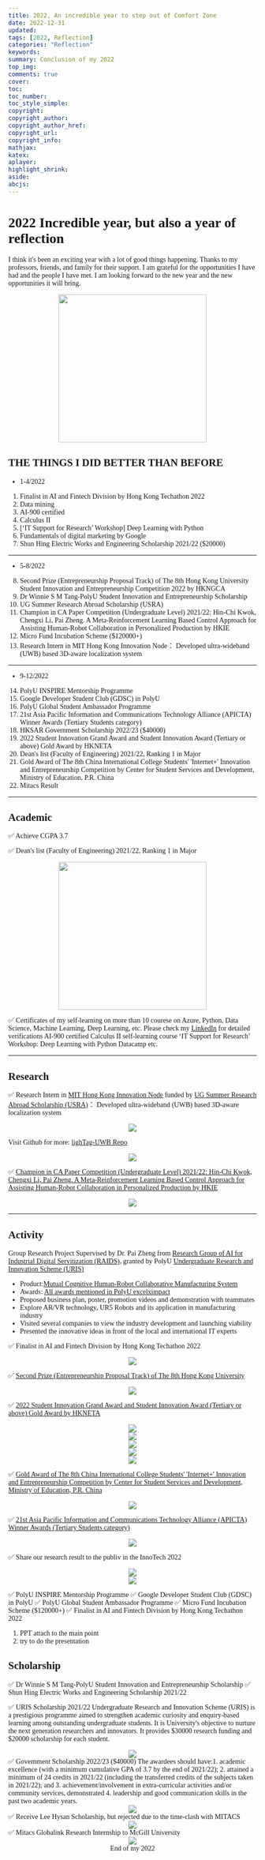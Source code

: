 ```yaml
---
title: 2022, An incredible year to step out of Comfort Zone
date: 2022-12-31 
updated:
tags: [2022, Reflection]
categories: "Reflection"
keywords:
summary: Conclusion of my 2022
top_img: 
comments: true 
cover:
toc:
toc_number:
toc_style_simple:
copyright:
copyright_author:
copyright_author_href:
copyright_url:
copyright_info:
mathjax:
katex:
aplayer:
highlight_shrink:
aside:
abcjs:
---
```


<span style = 'font-family: Times New Roman'>



# 2022 Incredible year, but also a year of reflection

I think it's been an exciting year with a lot of good things happening. Thanks to my professors, friends, and family for their support. I am grateful for the opportunities I have had and the people I have met. I am looking forward to the new year and the new opportunities it will bring.

<center><img src = '/img/2022/22R20221231.png' width = 300></center>

## THE THINGS I DID BETTER THAN BEFORE

- 1-4/2022
1. Finalist in AI and Fintech Division by Hong Kong Techathon 2022
2. Data mining
3. AI-900 certified 
4. Calculus II
5. [‘IT Support for Research’ Workshop] Deep Learning with Python 
6. Fundamentals of digital marketing by Google
7. Shun Hing Electric Works and Engineering Scholarship 2021/22 ($20000)

---

- 5-8/2022
8. Second Prize (Entrepreneurship Proposal Track) of The 8th Hong Kong University Student Innovation and Entrepreneurship Competition 2022 by HKNGCA
9. Dr Winnie S M Tang-PolyU Student Innovation and Entrepreneurship Scholarship
10. UG Summer Research Abroad Scholarship (USRA)
11. Champion in CA Paper Competition (Undergraduate Level) 2021/22: Hin-Chi Kwok, Chengxi Li, Pai Zheng. A Meta-Reinforcement Learning Based Control Approach for Assisting Human-Robot Collaboration in Personalized Production by HKIE
12. Micro Fund Incubation Scheme ($120000+)
13. Research Intern in MIT Hong Kong Innovation Node： Developed ultra-wideband (UWB) based 3D-aware localization system
   

---

- 9-12/2022
14. PolyU INSPIRE Mentorship Programme
15. Google Developer Student Club (GDSC) in PolyU
16. PolyU Global Student Ambassador Programme
17. 21st Asia Pacific Information and Communications Technology Alliance (APICTA) Winner Awards (Tertiary Students category)
18. HKSAR Government Scholarship 2022/23 ($40000)
19. 2022 Student Innovation Grand Award and Student Innovation Award (Tertiary or above) Gold Award by HKNETA 
20. Dean's list (Faculty of Engineering) 2021/22, Ranking 1 in Major
21. Gold Award of The 8th China International College Students' 'Internet+' Innovation and Entrepreneurship Competition by Center for Student Services and Development, Ministry of Education, P.R. China
22. Mitacs Result

---

## Academic
✅ Achieve CGPA 3.7
<!-- <center><img src = '22RGPA.png'></center> -->
✅ Dean's list (Faculty of Engineering) 2021/22, Ranking 1 in Major
<center><img src = '/img/2022/22RDean.png' width = 300 ></center>


<!-- <center><img src = '/img/2022/22RAzure_Certificate copy.png'></center> -->
✅ Certificates of my self-learning on more than 10 courese on Azure, Python, Data Science, Machine Learning, Deep Learning, etc.
Please check my [LinkedIn](https://www.linkedin.com/in/haley-kwok-4076a8254/) for detailed verifications
AI-900 certified 
Calculus II self-learning course
‘IT Support for Research’ Workshop: Deep Learning with Python 
Datacamp etc.


---
## Research
✅ Research Intern in [MIT Hong Kong Innovation Node](https://innovation.mit.edu/resource/hong-kong-innovation-node/) funded by [UG Summer Research Abroad Scholarship (USRA)](https://www.polyu.edu.hk/gs/ug-research/usra/)： Developed ultra-wideband (UWB) based 3D-aware localization system
<center><img src = '/img/2022/22RMIT.png'></center>

Visit Github for more: [lighTag-UWB Repo](https://github.com/lighTag-UWB/lighTag)
<center><img src = '/img/2022/22RMIT1.png'></center>


✅ [Champion in CA Paper Competition (Undergraduate Level) 2021/22: Hin-Chi Kwok, Chengxi Li, Pai Zheng. A Meta-Reinforcement Learning Based Control Approach for Assisting Human-Robot Collaboration in Personalized Production by HKIE](https://www.polyu.edu.hk/ise/news-and-events/news/2022/20220902-hkie_ca-student-award/)
<center><img src = '/img/2022/22RHKIE.png'></center>



---
## Activity

Group Research Project Supervised by Dr. Pai Zheng from [Research Group of AI for Industrial Digital Servitization (RAIDS)](https://www.raids.group/about-us/), granted by PolyU [Undergraduate Research and Innovation Scheme (URIS)](https://www.polyu.edu.hk/gs/ug-research/uris/about-uris/) 

- Product:[Mutual Cognitive Human-Robot Collaborative Manufacturing System](https://www.youtube.com/watch?v=6o_pd5VpC-s)
- Awards: [All awards mentioned in PolyU excelximpact](https://www.polyu.edu.hk/publications/excelximpact/issue/202212/polyu-community/polyu-students-robot-project-shines-in-major-technology-competitions)
- Proposed business plan, poster, promotion videos and demonstration with teammates
- Explore AR/VR technology, UR5 Robots and its application in manufacturing industry
- Visited several companies to view the industry development and launching viability
- Presented the innovative ideas in front of the local and international IT experts

✅ Finalist in AI and Fintech Division by Hong Kong Techathon 2022
<center><img src = '/img/2022/22RTechathon.png'></center>

✅ [Second Prize (Entrepreneurship Proposal Track) of The 8th Hong Kong University](https://research.polyu.edu.hk/en/prizes/second-prize-in-the-entrepreneurship-proposal-track-of-the-8th-ho)
<center><img src = '/img/2022/22RSecond.png'></center>

✅ [2022 Student Innovation Grand Award and Student Innovation Award (Tertiary or above) Gold Award by HKNETA](https://www.hkictawards.hk/award_en.php?year=2022&aid=8)
<center><img src = '/img/2022/22RHKICT.png'></center>
<!-- <center class = 'fourth'><img src = '22RHKICT3.jpeg' width = 200><img src = '22RHKICT2.jpeg' width = 200><img src = '22RHKICT1.jpeg' width = 200><img src = '22RHKICT4.jpeg' width = 200></center> -->

<center><img src = '/img/2022/22RHKICT1.jpeg'></center>
<center><img src = '/img/2022/22RHKICT2.jpeg'></center>
<center><img src = '/img/2022/22RHKICT3.jpeg'></center>
<center><img src = '/img/2022/22RHKICT4.jpeg'></center>

✅ [Gold Award of The 8th China International College Students' 'Internet+' Innovation and Entrepreneurship Competition by Center for Student Services and Development, Ministry of Education, P.R. China](https://www.polyu.edu.hk/ise/news-and-events/news/2022/20221201-student-award/)
<center><img src = '22Rinternet.png'></center>

✅ [21st Asia Pacific Information and Communications Technology Alliance (APICTA) Winner Awards (Tertiary Students category)](https://apicta.org/apicta-2022/)
<center><img src = '/img/2022/22RAPICTA.JPG'></center>

✅ Share our research result to the publiv in the InnoTech 2022
<center><img src = '/img/2022/22RInnoTech.png'></center>
<center><img src = '/img/2022/22RInnoTech.JPG'></center>


✅ PolyU INSPIRE Mentorship Programme
✅ Google Developer Student Club (GDSC) in PolyU
✅ PolyU Global Student Ambassador Programme
✅ Micro Fund Incubation Scheme ($120000+)
✅ Finalist in AI and Fintech Division by Hong Kong Techathon 2022

1. PPT attach to the main point
2. try to do the presentation
  
## Scholarship
✅ Dr Winnie S M Tang-PolyU Student Innovation and Entrepreneurship Scholarship
✅ Shun Hing Electric Works and Engineering Scholarship 2021/22
<!-- <center><img src = '22RShun Hing Electric Works and Engineering Scholarship_KWOK Hin Chi.png'></center> -->
✅ URIS Scholarship 2021/22 
Undergraduate Research and Innovation Scheme (URIS) is a prestigious programme aimed to strengthen academic curiosity and enquiry-based learning among outstanding undergraduate students. It is University's objective to nurture the next generation researchers and innovators. It provides $30000 research funding and $20000 scholarship for each student.
<center><img src = '/img/2022/22RURIS.png'></center>
✅ Government Scholarship 2022/23 ($40000)
The awardees should have:
​1. academic excellence (with a minimum cumulative GPA of 3.7 by the end of 2021/22);
2. attained a minimum of 24 credits in 2021/22 (including the transferred credits of the subjects taken in 2021/22); and
3. achievement/involvement in extra-curricular activities and/or community services, demonstrated 
4. leadership and good communication skills in the past two academic years.
<center><img src = '/img/2022/22RHKSAR.png'></center>
✅ Receive Lee Hysan Scholarship, but rejected due to the time-clash with MITACS
<center><img src = '/img/2022/22RSL.png'></center>
✅ Mitacs Globalink Research Internship to McGill University
<center><img src = '/img/2022/22RMitacs.png'></center>



<center>End of my 2022<center>